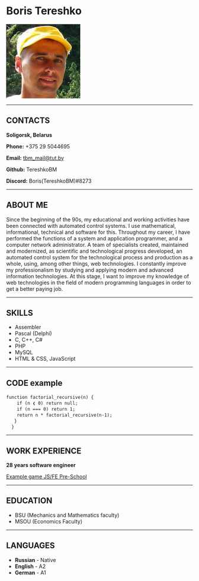 # Boris Tereshko
![photo](./assets/img/TBMonRS.jpg "My photo")

***
## CONTACTS
**Soligorsk, Belarus**

**Phone:** +375 29 5044695

**Email:** tbm_mail@tut.by

**Github:** TereshkoBM

**Discord:** Boris(TereshkoBM)#8273

***
## ABOUT ME
Since the beginning of the 90s, my educational and working activities have been connected with automated control systems. I use mathematical, informational, technical and software for this. Throughout my career, I have performed the functions of a system and application programmer, and a computer network administrator. A team of specialists created, maintained and modernized, as scientific and technological progress developed, an automated control system for the technological process and production as a whole, using, among other things, web technologies. I constantly improve my professionalism by studying and applying modern and advanced information technologies. At this stage, I want to improve my knowledge of web technologies in the field of modern programming languages in order to get a better paying job.

***
## SKILLS
* Assembler
* Pascal (Delphi)
* C, C++, C#
* PHP
* MySQL
* HTML & CSS, JavaScript

***
## CODE example
```
function factorial_recursive(n) {
    if (n ❮ 0) return null;
    if (n === 0) return 1;
    return n * factorial_recursive(n-1);
   }
  }
```

***
## WORK EXPERIENCE 
**28 years software engineer**

[Example game JS/FE Pre-School](https://tereshkobm.github.io/games/ "JS/FE Pre-School games Gomoku")

***
## EDUCATION
+ BSU (Mechanics and Mathematics faculty)
+ MSOU (Economics Faculty)

***
## LANGUAGES
- **Russian** - Native
- **English** - A2
- **German** - A1
